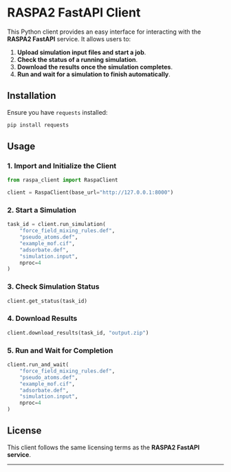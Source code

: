 # RASPA2 FastAPI Client

This Python client provides an easy interface for interacting with the **RASPA2 FastAPI** service. It allows users to:

1. **Upload simulation input files and start a job**.
2. **Check the status of a running simulation**.
3. **Download the results once the simulation completes**.
4. **Run and wait for a simulation to finish automatically**.

## Installation

Ensure you have `requests` installed:
```sh
pip install requests
```

## Usage

### 1. Import and Initialize the Client
```python
from raspa_client import RaspaClient

client = RaspaClient(base_url="http://127.0.0.1:8000")
```

### 2. Start a Simulation
```python
task_id = client.run_simulation(
    "force_field_mixing_rules.def",
    "pseudo_atoms.def",
    "example_mof.cif",
    "adsorbate.def",
    "simulation.input",
    nproc=4
)
```

### 3. Check Simulation Status
```python
client.get_status(task_id)
```

### 4. Download Results
```python
client.download_results(task_id, "output.zip")
```

### 5. Run and Wait for Completion
```python
client.run_and_wait(
    "force_field_mixing_rules.def",
    "pseudo_atoms.def",
    "example_mof.cif",
    "adsorbate.def",
    "simulation.input",
    nproc=4
)
```

## License
This client follows the same licensing terms as the **RASPA2 FastAPI service**.

****